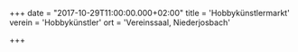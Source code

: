 +++
date = "2017-10-29T11:00:00.000+02:00"
title = 'Hobbykünstlermarkt'
verein = 'Hobbykünstler'
ort = 'Vereinssaal, Niederjosbach'

+++

      